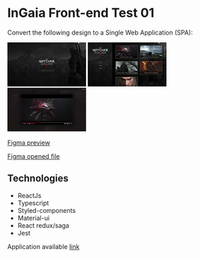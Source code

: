 # InGaia Front-end Test 01
Convert the following design to a Single Web Application (SPA):

![Screenshot 1](screenshots/screenshot1.jpg)
![Screenshot 2](screenshots/screenshot2.jpg)
![Screenshot 3](screenshots/screenshot3.jpg)

[Figma preview](https://www.figma.com/proto/COnJnZhaRmmAHt6MjBlRT3c1/Frontend---Test?node-id=20%3A1070&scaling=min-zoom)

[Figma opened file](https://www.figma.com/file/COnJnZhaRmmAHt6MjBlRT3c1/Frontend---Test?node-id=0%3A1)

## Technologies

- ReactJs
- Typescript
- Styled-components
- Material-ui
- React redux/saga
- Jest

Application available [link](https://frontend-exam-mu.vercel.app/login)
